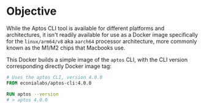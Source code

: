 # Objective

While the Aptos CLI tool is available for different platforms and architectures,
it isn't readily available for use as a Docker image specifically for the
`linux/arm64/v8` aka `aarch64` processor architecture, more commonly known as
the M1/M2 chips that Macbooks use.

This Docker builds a simple image of the `aptos` CLI, with the CLI version corresponding directly Docker image tag:

```Dockerfile
# Uses the aptos CLI, version 4.0.0
FROM econialabs/aptos-cli:4.0.0

RUN aptos --version
# > aptos 4.0.0
```
